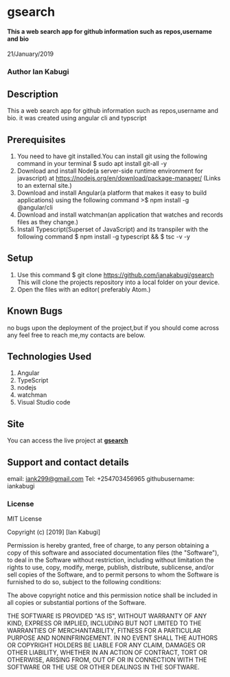 # gsearch

#### This a web search app for github information such as repos,username and bio

 21/January/2019

### Author  Ian Kabugi

## Description

 This a web search app for github information such as repos,username and bio. it was created using angular cli and typscript

## Prerequisites

1.  You need to have git installed.You can install git using the following command in your terminal $ sudo apt install git-all -y
2.  Download and install Node(a server-side runtime environment for javascript) at <https://nodejs.org/en/download/package-manager/> (Links to an external site.)
3.  Download and install Angular(a platform that makes it easy to build applications) using the following command >$ npm install -g @angular/cli
4.  Download and install watchman(an application that watches and records files as they change.) 
5.  Install Typescript(Superset of JavaScript) and its transpiler with the following command $ npm install -g typescript && $ tsc -v -y

## Setup

1.  Use this command $ git clone <https://github.com/ianakabugi/gsearch> This will clone the projects repository into a local folder on your device.
2.  Open the files with an editor( preferably Atom.)

## Known Bugs

   no  bugs upon the deployment of the project,but if you should come across any feel free to reach me,my contacts are below.

## Technologies Used

1.  Angular
2.  TypeScript
3.  nodejs
4.  watchman
5.  Visual Studio code 

## Site

You can access the live project at **[gsearch](https://iankabugi.github.io/gsearch/)**

## Support and contact details

email: iank299@gmail.com
Tel: +254703456965
githubusername: iankabugi

### License

MIT License

Copyright (c) [2019] [Ian Kabugi]

Permission is hereby granted, free of charge, to any person obtaining a copy
of this software and associated documentation files (the "Software"), to deal
in the Software without restriction, including without limitation the rights
to use, copy, modify, merge, publish, distribute, sublicense, and/or sell
copies of the Software, and to permit persons to whom the Software is
furnished to do so, subject to the following conditions:

The above copyright notice and this permission notice shall be included in all
copies or substantial portions of the Software.

THE SOFTWARE IS PROVIDED "AS IS", WITHOUT WARRANTY OF ANY KIND, EXPRESS OR
IMPLIED, INCLUDING BUT NOT LIMITED TO THE WARRANTIES OF MERCHANTABILITY,
FITNESS FOR A PARTICULAR PURPOSE AND NONINFRINGEMENT. IN NO EVENT SHALL THE
AUTHORS OR COPYRIGHT HOLDERS BE LIABLE FOR ANY CLAIM, DAMAGES OR OTHER
LIABILITY, WHETHER IN AN ACTION OF CONTRACT, TORT OR OTHERWISE, ARISING FROM,
OUT OF OR IN CONNECTION WITH THE SOFTWARE OR THE USE OR OTHER DEALINGS IN THE
SOFTWARE.
